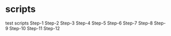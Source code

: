 # scripts
test scripts
Step-1
Step-2
Step-3
Step-4
Step-5
Step-6
Step-7
Step-8
Step-9
Step-10
Step-11
Step-12
